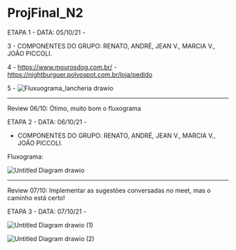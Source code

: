 # ProjFinal_N2

ETAPA 1 - DATA: 05/10/21 - 

3 - COMPONENTES DO GRUPO: RENATO, ANDRÉ, JEAN V., MARCIA V., JOÃO PICCOLI.

4 - https://www.mourosdog.com.br/   -  https://nightburguer.polvospot.com.br/loja/pedido

5 - ![Fluxuograma_lancheria drawio](https://user-images.githubusercontent.com/89554549/136126268-9eb6fd84-58fb-45b4-917f-573f675f7858.png)

______________________________________________
Review 06/10: Ótimo, muito bom o fluxograma

ETAPA 2 - DATA: 06/10/21 - 

- COMPONENTES DO GRUPO: RENATO, ANDRÉ, JEAN V., MARCIA V., JOÃO PICCOLI.

Fluxograma:


![Untitled Diagram drawio](https://user-images.githubusercontent.com/89554714/136304198-c8674a84-6404-4754-99d9-2769aae2e564.png)
____________________________________________
Review 07/10:
Implementar as sugestões conversadas no meet, mas o caminho está certo!

ETAPA 3 - DATA: 07/10/21 - 


![Untitled Diagram drawio (1)](https://user-images.githubusercontent.com/89554714/136480035-902ba02e-5e22-4a70-866f-1d227c540444.png)

![Untitled Diagram drawio (2)](https://user-images.githubusercontent.com/89554714/136480075-65311a3e-41c6-47fd-ae5b-a264f3f9e9fa.png)
